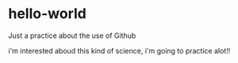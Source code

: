 # hello-world
Just a practice about the use of Github

i'm interested aboud this kind of science, i'm going to practice alot!!
